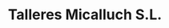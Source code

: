 ---
title: "Talleres Micalluch S.L."
url: /xirivella/talleres-micalluch-s-l/
shop: Autowerkstatt
---
